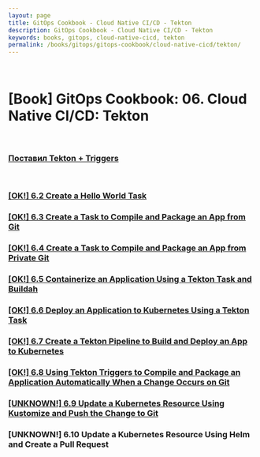 ```yaml
---
layout: page
title: GitOps Cookbook - Cloud Native CI/CD - Tekton
description: GitOps Cookbook - Cloud Native CI/CD - Tekton
keywords: books, gitops, cloud-native-cicd, tekton
permalink: /books/gitops/gitops-cookbook/cloud-native-cicd/tekton/
---
```


<br/>

# [Book] GitOps Cookbook: 06. Cloud Native CI/CD: Tekton

<br/>

### [Поставил Tekton + Triggers](/tools/containers/kubernetes/utils/ci-cd/tekton/)

<br/>

### [[OK!] 6.2 Create a Hello World Task](/books/gitops/gitops-cookbook/cloud-native-cicd/tekton/create-a-hello-world-task/)

### [[OK!] 6.3 Create a Task to Compile and Package an App from Git](/books/gitops/gitops-cookbook/cloud-native-cicd/tekton/create-a-task-to-compile-and-package-an-app-from-git/)

### [[OK!] 6.4 Create a Task to Compile and Package an App from Private Git](/books/gitops/gitops-cookbook/cloud-native-cicd/tekton/create-a-task-to-compile-and-package-an-app-from-private-git/)

### [[OK!] 6.5 Containerize an Application Using a Tekton Task and Buildah](/books/gitops/gitops-cookbook/cloud-native-cicd/tekton/containerize-an-application-using-a-tekton-task-and-buildah/)

### [[OK!] 6.6 Deploy an Application to Kubernetes Using a Tekton Task](/books/gitops/gitops-cookbook/cloud-native-cicd/tekton/deploy-an-application-to-kubernetes-using-a-tekton-task/)

### [[OK!] 6.7 Create a Tekton Pipeline to Build and Deploy an App to Kubernetes](/books/gitops/gitops-cookbook/cloud-native-cicd/tekton/create-a-tekton-pipeline-to-build-and-deploy-an-app-to-kubernetes/)

### [[OK!] 6.8 Using Tekton Triggers to Compile and Package an Application Automatically When a Change Occurs on Git](/books/gitops/gitops-cookbook/cloud-native-cicd/tekton/using-tekton-triggers-to-compile-and-package-an-application-automatically-when-a-change-occurs-on-git/)

### [[UNKNOWN!] 6.9 Update a Kubernetes Resource Using Kustomize and Push the Change to Git](/books/gitops/gitops-cookbook/cloud-native-cicd/tekton/update-a-kubernetes-resource-using-kustomize-and-push-the-change-to-git/)

### [UNKNOWN!] 6.10 Update a Kubernetes Resource Using Helm and Create a Pull Request
